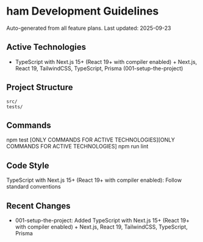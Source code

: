 # ham Development Guidelines

Auto-generated from all feature plans. Last updated: 2025-09-23

## Active Technologies
- TypeScript with Next.js 15+ (React 19+ with compiler enabled) + Next.js, React 19, TailwindCSS, TypeScript, Prisma (001-setup-the-project)

## Project Structure
```
src/
tests/
```

## Commands
npm test [ONLY COMMANDS FOR ACTIVE TECHNOLOGIES][ONLY COMMANDS FOR ACTIVE TECHNOLOGIES] npm run lint

## Code Style
TypeScript with Next.js 15+ (React 19+ with compiler enabled): Follow standard conventions

## Recent Changes
- 001-setup-the-project: Added TypeScript with Next.js 15+ (React 19+ with compiler enabled) + Next.js, React 19, TailwindCSS, TypeScript, Prisma

<!-- MANUAL ADDITIONS START -->
<!-- MANUAL ADDITIONS END -->